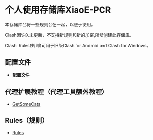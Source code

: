 # 个人使用存储库XiaoE-PCR

本存储库会将一些规则合在一起，以便于使用。

Clash因许久未更新，不支持新规则和新的加密,所以创建此存储库。

Clash_Rules(规则)可用于旧版Clash for Android and Clash for Windows。

## 配置文件

- **[配置文件](https://github.com/LaolunsiG/XiaoE-PCR/tree/main/Config_File)**

## 代理扩展教程（代理工具额外教程）

- [GetSomeCats](https://github.com/getsomecat/GetSomeCats/tree/Surge)

## Rules（规则）

- [Rules](https://github.com/LaolunsiG/XiaoE-PCR/blob/main/rules/%E8%A7%84%E5%88%99%E8%B5%84%E6%BA%90.md)



